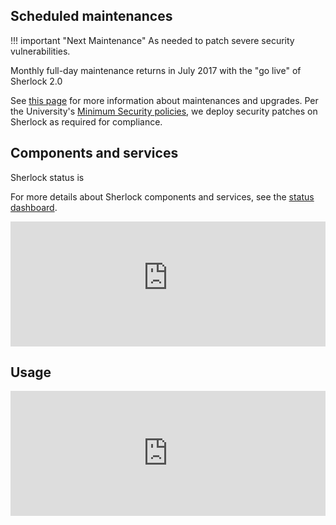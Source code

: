 <script src="//libraries.hund.io/status-js/status-2.2.1-compat.js"></script>
<script>
  var statusWidget = new Status.Widget({
    hostname: "status.sherlock.stanford.edu",
    selector: "#sh_status",
    display: {
        ledPosition: "right",
    }
  });
</script>
<style>
.status-widget__state {
  font-size: 1.6rem;
}
.status-widget__led {
  height: 12px;
  width: 12px;
  border-radius: 12px;
}
.status-widget__issue__title,
.status-widget__issue__body {
  padding: 5px 0;
}
</style>

## Scheduled maintenances

!!! important "Next Maintenance"
    As needed to patch severe security vulnerabilities.

Monthly full-day maintenance returns in July 2017 with the "go live" of Sherlock 2.0

See [this page](concepts#maintenances-and-upgrades) for more information about
maintenances and upgrades. Per the University's [Minimum Security
policies][url_minsec], we deploy security patches on Sherlock as required for
compliance.


[url_minsec]:  https://uit.stanford.edu/guide/securitystandards


## Components and services

Sherlock status is <span id="sh_status"></span>

For more details about Sherlock components and services, see the [status
dashboard][url_status].

<iframe src="https://status.sherlock.stanford.edu"
  width="100%" height="200" frameborder="0">
</iframe>

[url_status]:  http://status.sherlock.stanford.edu



## Usage

<iframe
  src="https://srcc-lookout.stanford.edu/public/dashboard-solo/db/sherlock-public-dashboard?panelId=3&edit&theme=light"
  width="100%" height="200" frameborder="0">
</iframe>
